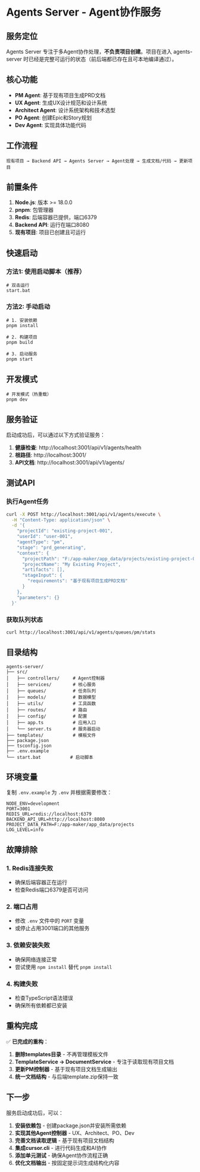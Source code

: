 # Agents Server - Agent协作服务

## 服务定位

Agents Server 专注于多Agent协作处理，**不负责项目创建**。项目在进入 agents-server 时已经是完整可运行的状态（前后端都已存在且可本地编译通过）。

## 核心功能

- **PM Agent**: 基于现有项目生成PRD文档
- **UX Agent**: 生成UX设计规范和设计系统
- **Architect Agent**: 设计系统架构和技术选型
- **PO Agent**: 创建Epic和Story规划
- **Dev Agent**: 实现具体功能代码

## 工作流程

```
现有项目 → Backend API → Agents Server → Agent处理 → 生成文档/代码 → 更新项目
```

## 前置条件

1. **Node.js**: 版本 >= 18.0.0
2. **pnpm**: 包管理器
3. **Redis**: 后端容器已提供，端口6379
4. **Backend API**: 运行在端口8080
5. **现有项目**: 项目已创建且可运行

## 快速启动

### 方法1: 使用启动脚本（推荐）

```batch
# 双击运行
start.bat
```

### 方法2: 手动启动

```batch
# 1. 安装依赖
pnpm install

# 2. 构建项目
pnpm build

# 3. 启动服务
pnpm start
```

## 开发模式

```batch
# 开发模式（热重载）
pnpm dev
```

## 服务验证

启动成功后，可以通过以下方式验证服务：

1. **健康检查**: http://localhost:3001/api/v1/agents/health
2. **根路径**: http://localhost:3001/
3. **API文档**: http://localhost:3001/api/v1/agents/

## 测试API

### 执行Agent任务
```bash
curl -X POST http://localhost:3001/api/v1/agents/execute \
  -H "Content-Type: application/json" \
  -d '{
    "projectId": "existing-project-001",
    "userId": "user-001",
    "agentType": "pm",
    "stage": "prd_generating",
    "context": {
      "projectPath": "F:/app-maker/app_data/projects/existing-project-001",
      "projectName": "My Existing Project",
      "artifacts": [],
      "stageInput": {
        "requirements": "基于现有项目生成PRD文档"
      }
    },
    "parameters": {}
  }'
```

### 获取队列状态
```bash
curl http://localhost:3001/api/v1/agents/queues/pm/stats
```

## 目录结构

```
agents-server/
├── src/
│   ├── controllers/     # Agent控制器
│   ├── services/        # 核心服务
│   ├── queues/          # 任务队列
│   ├── models/          # 数据模型
│   ├── utils/           # 工具函数
│   ├── routes/          # 路由
│   ├── config/          # 配置
│   ├── app.ts           # 应用入口
│   └── server.ts        # 服务器启动
├── templates/           # 模板文件
├── package.json
├── tsconfig.json
├── .env.example
└── start.bat           # 启动脚本
```

## 环境变量

复制 `.env.example` 为 `.env` 并根据需要修改：

```env
NODE_ENV=development
PORT=3001
REDIS_URL=redis://localhost:6379
BACKEND_API_URL=http://localhost:8080
PROJECT_DATA_PATH=F:/app-maker/app_data/projects
LOG_LEVEL=info
```

## 故障排除

### 1. Redis连接失败
- 确保后端容器正在运行
- 检查Redis端口6379是否可访问

### 2. 端口占用
- 修改 `.env` 文件中的 `PORT` 变量
- 或停止占用3001端口的其他服务

### 3. 依赖安装失败
- 确保网络连接正常
- 尝试使用 `npm install` 替代 `pnpm install`

### 4. 构建失败
- 检查TypeScript语法错误
- 确保所有依赖都已安装

## 重构完成

✅ **已完成的重构**：
1. **删除templates目录** - 不再管理模板文件
2. **TemplateService → DocumentService** - 专注于读取现有项目文档
3. **更新PM控制器** - 基于现有项目文档生成输出
4. **统一文档结构** - 与后端template.zip保持一致

## 下一步

服务启动成功后，可以：

1. **安装依赖包** - 创建package.json并安装所需依赖
2. **实现其他Agent控制器** - UX、Architect、PO、Dev
3. **完善文档读取逻辑** - 基于现有项目文档结构
4. **集成cursor.cli** - 进行代码生成和AI协作
5. **添加单元测试** - 确保Agent协作流程正确
6. **优化文档输出** - 按固定提示词生成结构化内容